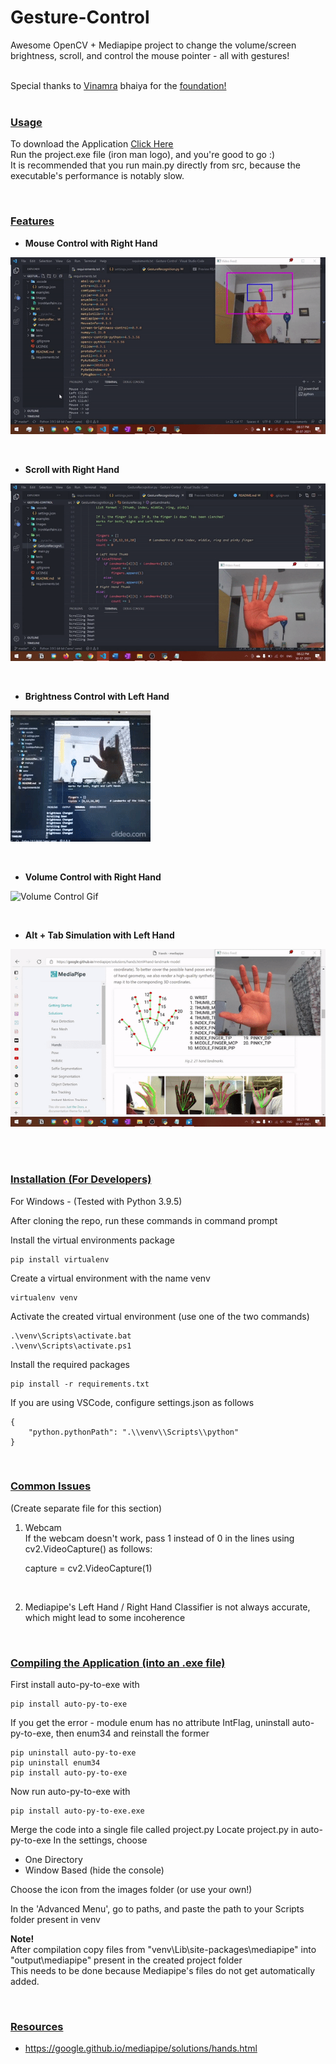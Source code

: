 # Gesture-Control
Awesome OpenCV + Mediapipe project to change the volume/screen brightness, scroll, and control the mouse pointer - all with gestures!

<br>
Special thanks to <a href="https://github.com/vinamrak">Vinamra</a> bhaiya for the <a href="https://www.youtube.com/watch?v=SlqHa2R9RYg">foundation!</a>
<br>


<br>

### <u>Usage</u>

To download the Application <a href="#">Click Here</a> 
<br>
Run the project.exe file (iron man logo), and you're good to go :)
<br>
It is recommended that you run main.py directly from src, because the executable's performance is notably slow.

<br>

### <u>Features</u>

* <b>Mouse Control with Right Hand</b>

![Mouse Control Gif](./images/mouse-control.gif)

<br>

* <b>Scroll with Right Hand</b>

![Scroll Gif](./images/scroll-control.gif)

<br>

* <b>Brightness Control with Left Hand</b>

![Brightness Control Gif](./images/brightness-control.gif)

<br>

* <b>Volume Control with Right Hand</b>

![Volume Control Gif](./images/volume-control.gif)

<br>

* <b>Alt + Tab Simulation with Left Hand</b>

![Alt + Tab Gif](./images/alt-tab-control.gif)

<br>
<br>

### <u>Installation (For Developers)</u>

For Windows - (Tested with Python 3.9.5)

After cloning the repo, run these commands in command prompt

Install the virtual environments package

    pip install virtualenv

Create a virtual environment with the name venv

    virtualenv venv

Activate the created virtual environment (use one of the two commands)

    .\venv\Scripts\activate.bat
    .\venv\Scripts\activate.ps1

Install the required packages

    pip install -r requirements.txt

If you are using VSCode, configure settings.json as follows

    {
        "python.pythonPath": ".\\venv\\Scripts\\python"
    }

<br>

### <u>Common Issues</u>

(Create separate file for this section) 
<br>
1) Webcam <br>
If the webcam doesn't work, pass 1 instead of 0 in the lines using cv2.VideoCapture()
as follows:
    
    capture = cv2.VideoCapture(1)

<br>

2) Mediapipe's Left Hand / Right Hand Classifier is not always accurate, which might lead to some incoherence

<br>

### <u>Compiling the Application (into an .exe file)</u>

First install auto-py-to-exe with

    pip install auto-py-to-exe


If you get the error - module enum has no attribute IntFlag,
uninstall auto-py-to-exe, then enum34 and reinstall the former

    pip uninstall auto-py-to-exe
    pip uninstall enum34
    pip install auto-py-to-exe

Now run auto-py-to-exe with

    pip install auto-py-to-exe.exe

Merge the code into a single file called project.py
Locate project.py in auto-py-to-exe
In the settings, choose
* One Directory
* Window Based (hide the console)

Choose the icon from the images folder (or use your own!)

In the 'Advanced Menu', go to paths, and paste the path to your Scripts folder present in venv


<b>Note!</b>
<br>
After compilation copy files from "venv\Lib\site-packages\mediapipe" 
into "output\mediapipe" present in the created project folder
<br>
This needs to be done because Mediapipe's files do not get automatically added.

<br>

### <u>Resources</u>

* https://google.github.io/mediapipe/solutions/hands.html

